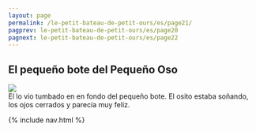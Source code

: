 ```yaml
---
layout: page
permalink: /le-petit-bateau-de-petit-ours/es/page21/
pagprev: le-petit-bateau-de-petit-ours/es/page20
pagnext: le-petit-bateau-de-petit-ours/es/page22
---
```


## El pequeño bote del Pequeño Oso

<img src="{{ site.baseurl }}/img/le-petit-bateau-de-petit-ours/page21.jpg"/>

<div class="childbook-text">
El lo vio tumbado en en fondo del pequeño bote. El osito estaba soñando, los ojos cerrados y parecía muy feliz.
</div>

{% include nav.html %}
